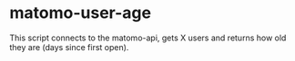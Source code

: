 # matomo-user-age

This script connects to the matomo-api, gets X users and returns how old they are (days since first open).
